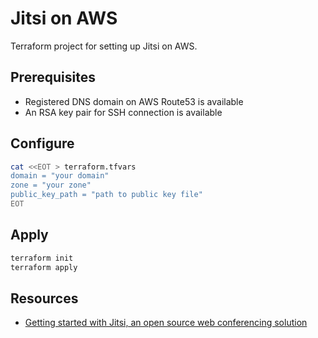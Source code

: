 # Jitsi on AWS

Terraform project for setting up Jitsi on AWS.

## Prerequisites

- Registered DNS domain on AWS Route53 is available
- An RSA key pair for SSH connection is available

## Configure


```sh
cat <<EOT > terraform.tfvars
domain = "your domain"
zone = "your zone"
public_key_path = "path to public key file"
EOT
```

## Apply

```sh
terraform init
terraform apply
```

## Resources

- [Getting started with Jitsi, an open source web conferencing solution][1]


[1]: https://aws.amazon.com/de/blogs/opensource/getting-started-with-jitsi-an-open-source-web-conferencing-solution/
